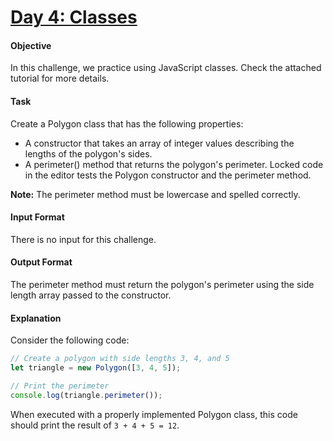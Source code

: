 # [Day 4: Classes](https://www.hackerrank.com/challenges/js10-class)

#### Objective
In this challenge, we practice using JavaScript classes. Check the attached tutorial for more details.

#### Task
Create a Polygon class that has the following properties:

- A constructor that takes an array of integer values describing the lengths of the polygon's sides.
- A perimeter() method that returns the polygon's perimeter.
Locked code in the editor tests the Polygon constructor and the perimeter method.

**Note:** The perimeter method must be lowercase and spelled correctly.

#### Input Format
There is no input for this challenge.

#### Output Format
The perimeter method must return the polygon's perimeter using the side length array passed to the constructor.

#### Explanation
Consider the following code:

```js
// Create a polygon with side lengths 3, 4, and 5
let triangle = new Polygon([3, 4, 5]);

// Print the perimeter
console.log(triangle.perimeter());
```

When executed with a properly implemented Polygon class, this code should print the result of `3 + 4 + 5 = 12`.